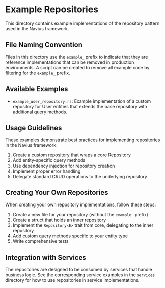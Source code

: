 # Example Repositories

This directory contains example implementations of the repository pattern used in the Navius framework.

## File Naming Convention

Files in this directory use the `example_` prefix to indicate that they are reference implementations
that can be removed in production environments. A script can be created to remove all example code
by filtering for the `example_` prefix.

## Available Examples

- `example_user_repository.rs`: Example implementation of a custom repository for User entities that extends the base repository with additional query methods.

## Usage Guidelines

These examples demonstrate best practices for implementing repositories in the Navius framework:

1. Create a custom repository that wraps a core Repository
2. Add entity-specific query methods 
3. Use dependency injection for repository creation
4. Implement proper error handling
5. Delegate standard CRUD operations to the underlying repository

## Creating Your Own Repositories

When creating your own repository implementations, follow these steps:

1. Create a new file for your repository (without the `example_` prefix)
2. Create a struct that holds an inner repository
3. Implement the `Repository<E>` trait from core, delegating to the inner repository
4. Add custom query methods specific to your entity type
5. Write comprehensive tests

## Integration with Services

The repositories are designed to be consumed by services that handle business logic.
See the corresponding service examples in the `services` directory for how to use repositories
in service implementations. 